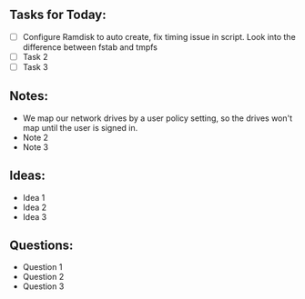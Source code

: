 ## Tasks for Today:

- [ ] Configure Ramdisk to auto create, fix timing issue in script. Look into the difference between fstab and tmpfs
- [ ] Task 2
- [ ] Task 3

## Notes:

- We map our network drives by a user policy setting, so the drives won't map until the user is signed in.
- Note 2
- Note 3

## Ideas:

- Idea 1
- Idea 2
- Idea 3

## Questions:

- Question 1
- Question 2
- Question 3